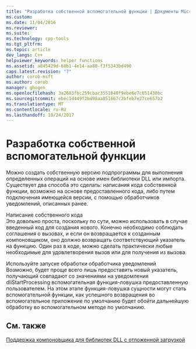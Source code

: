 ```yaml
---
title: "Разработка собственной вспомогательной функции | Документы Microsoft"
ms.custom: 
ms.date: 11/04/2016
ms.reviewer: 
ms.suite: 
ms.technology: cpp-tools
ms.tgt_pltfrm: 
ms.topic: article
dev_langs: C++
helpviewer_keywords: helper functions
ms.assetid: a845429d-68b1-4e14-aa88-f3f5343bd490
caps.latest.revision: "7"
author: corob-msft
ms.author: corob
manager: ghogen
ms.openlocfilehash: 3a2683fbc259cbac3551840f9ebe6e7c651430bc
ms.sourcegitcommit: ebec1d449f2bd98aa851667c2bfeb7e27ce657b2
ms.translationtype: MT
ms.contentlocale: ru-RU
ms.lasthandoff: 10/24/2017
---
```

# <a name="developing-your-own-helper-function"></a>Разработка собственной вспомогательной функции
Можно создать собственную версию подпрограммы для выполнения определенных операций на основе имен библиотеки DLL или импорта. Существует два способа это сделать: написания кода собственной функции, возможно на основе предоставленного кода, либо путем подключения имеющейся версии, с помощью обработчиков уведомлений, описанных ранее.  
  
 Написание собственного кода  
 Это довольно проста, поскольку по сути, можно использовать в случае введенный код для создания нового. Конечно необходимо соблюдать соглашения о вызовах, и если он возвращается к созданным компоновщиком, оно должно возвращать соответствующий указатель на функцию. Один раз в коде, можно сделать практически любые необходимые для удовлетворения вызов или для получения из вызова.  
  
 Используйте запуске обработки обработчика уведомлений  
 Возможно, будет проще всего лишь предоставить новый указатель, получающий совпадают со значениями на уведомления dliStartProcessing вспомогательная функция-ловушка предоставленную пользователем. На этом этапе функция-ловушка сущности могут стать вспомогательной функции, как успешного возвращения во вспомогательное приложение по умолчанию будет обойти дальнейшую обработку во вспомогательном методе по умолчанию.  
  
## <a name="see-also"></a>См. также  
 [Поддержка компоновщика для библиотек DLL с отложенной загрузкой](../../build/reference/linker-support-for-delay-loaded-dlls.md)